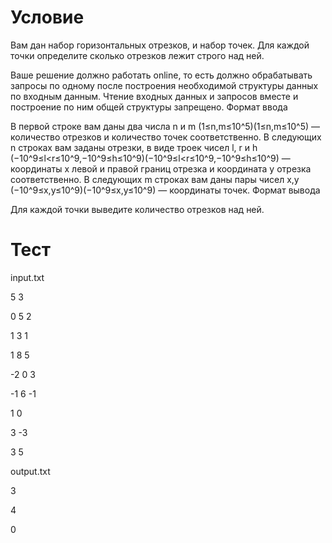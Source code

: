 # Условие

Вам дан набор горизонтальных отрезков, и набор точек. Для каждой точки определите сколько отрезков лежит строго над ней.

Ваше решение должно работать online, то есть должно обрабатывать запросы по одному после построения необходимой структуры данных по входным данным. Чтение входных данных и запросов вместе и построение по ним общей структуры запрещено.
Формат ввода

В первой строке вам даны два числа n и m (1≤n,m≤10^5)(1≤n,m≤10^5) — количество отрезков и количество точек соответственно. В следующих n строках вам заданы отрезки, в виде троек чисел l, r и h (−10^9≤l<r≤10^9,−10^9≤h≤10^9)(−10^9≤l<r≤10^9,−10^9≤h≤10^9) — координаты x левой и правой границ отрезка и координата y отрезка соответственно. В следующих m строках вам даны пары чисел x,y (−10^9≤x,y≤10^9)(−10^9≤x,y≤10^9) — координаты точек.
Формат вывода

Для каждой точки выведите количество отрезков над ней.

# Тест 

input.txt

5 3

0 5 2

1 3 1

1 8 5

-2 0 3

-1 6 -1

1 0

3 -3

3 5

output.txt

3

4

0
